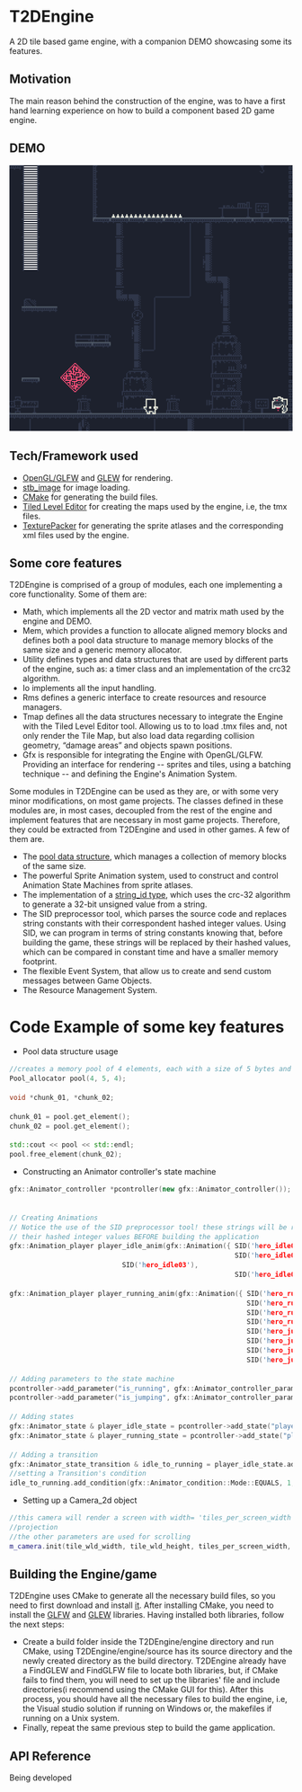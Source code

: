 # T2DEngine
A 2D tile based game engine, with a companion DEMO showcasing some its features.

## Motivation
The main reason behind the construction of the engine, was to have a first hand learning experience on how to build a component based 2D game engine. 

## DEMO 
![alt text](gifs/demoGif01.gif)

## Tech/Framework used
  - [OpenGL/GLFW](http://www.glfw.org/) and [GLEW](http://glew.sourceforge.net/) for rendering. 
  - [stb_image](https://github.com/nothings/stb) for image loading. 
  - [CMake](https://cmake.org/) for generating the build files.
  - [Tiled Level Editor](https://www.mapeditor.org/) for creating the maps used by the engine, i.e, the tmx files.
  - [TexturePacker](https://www.codeandweb.com/texturepacker) for generating the sprite atlases and the corresponding xml files used by the engine.

## Some core features
T2DEngine is comprised of a group of modules, each one implementing a core functionality. Some of them are:
  - Math, which implements all the 2D vector and matrix math used by the engine and DEMO.
  - Mem, which provides a function to allocate aligned memory blocks and defines both a pool data structure to manage memory blocks of the same size and a generic memory allocator.
  - Utility defines types and data structures that are used by different parts of the engine, such as: a timer class and an implementation of the crc32 algorithm.
  - Io implements all the input handling.
  - Rms defines a generic interface to create resources and resource managers.
  - Tmap defines all the data structures necessary to integrate the Engine with the Tiled Level Editor tool. Allowing us to
    to load .tmx files and, not only render the Tile Map, but also load data regarding collision geometry,
    “damage areas” and objects spawn positions.
  - Gfx is responsible for integrating the Engine with OpenGL/GLFW. Providing an interface for rendering -- sprites and tiles, using a batching technique
    -- and defining the Engine's Animation System.

Some modules in T2DEngine can be used as they are, or with some very minor modifications, on most game projects. The classes defined in these modules are, in most cases, decoupled from the rest of the engine
and implement features that are necessary in most game projects. Therefore, they could be extracted from T2DEngine and used in other games. A few of them are.
  - The [pool data structure](https://github.com/mateusgondim/T2DEngine/blob/master/engine/source/mem/source/src/Pool_allocator.hpp), which manages a collection of memory blocks of the same size. 
  - The powerful Sprite Animation system, used to construct and control Animation State Machines from sprite atlases.
  - The implementation of a [string_id type](https://github.com/mateusgondim/T2DEngine/blob/master/engine/source/utility/source/src/string_id.hpp), which uses the crc-32 algorithm to
    generate a 32-bit unsigned value from a string.
  - The SID preprocessor tool, which parses the source code and replaces string constants with their correspondent hashed integer values.
    Using SID, we can program in terms of string constants knowing that, before building the game, these strings will be replaced by their hashed values,
    which can be compared in constant time and have a smaller memory footprint.
  - The flexible Event System, that allow us to create and send custom messages between Game Objects.
  - The Resource Management System.

  # Code Example of some key features
  - Pool data structure usage
  ```c++
  //creates a memory pool of 4 elements, each with a size of 5 bytes and with a 4-byte aligment requirement 
  Pool_allocator pool(4, 5, 4); 
  
  void *chunk_01, *chunk_02;
  
  chunk_01 = pool.get_element();
  chunk_02 = pool.get_element();
  
  std::cout << pool << std::endl;
  pool.free_element(chunk_02);  
  
  ```
  - Constructing an Animator controller's state machine
  ```c++
  gfx::Animator_controller *pcontroller(new gfx::Animator_controller());
  
  
  // Creating Animations
  // Notice the use of the SID preprocessor tool! these strings will be replaced by 
  // their hashed integer values BEFORE building the application
  gfx::Animation_player player_idle_anim(gfx::Animation({ SID('hero_idle01'),
                                                          SID('hero_idle02'),
							  SID('hero_idle03'),
                                                          SID('hero_idle04') }, 4));

  gfx::Animation_player player_running_anim(gfx::Animation({ SID('hero_running01'),
                                                             SID('hero_running02'),
                                                             SID('hero_running03'),
                                                             SID('hero_running04'),
                                                             SID('hero_jumping01'),
                                                             SID('hero_jumping02'),
                                                             SID('hero_jumping03'),
                                                             SID('hero_jumping04') }, 10));
  
  // Adding parameters to the state machine
  pcontroller->add_parameter("is_running", gfx::Animator_controller_parameter::Type::BOOL);
  pcontroller->add_parameter("is_jumping", gfx::Animator_controller_parameter::Type::BOOL);
  
  // Adding states
  gfx::Animator_state & player_idle_state = pcontroller->add_state("player_idle", player_idle_anim);
  gfx::Animator_state & player_running_state = pcontroller->add_state("player_running", player_running_anim);
  
  // Adding a transition
  gfx::Animator_state_transition & idle_to_running = player_idle_state.add_transition("player_running");
  //setting a Transition's condition
  idle_to_running.add_condition(gfx::Animator_condition::Mode::EQUALS, 1, "is_running");
  ```
  - Setting up a Camera_2d object
  ```c++
  //this camera will render a screen with width= 'tiles_per_screen_width' and height = "tiles_per_screen_height", using orthographic
  //projection
  //the other parameters are used for scrolling
  m_camera.init(tile_wld_width, tile_wld_height, tiles_per_screen_width, tiles_per_screen_height, tile_map_width, tile_map_height, map_origin);
  ```
  ## Building the Engine/game
 T2DEngine uses CMake to generate all the necessary build files, so you need to first download and install [it](https://cmake.org/).
 After installing CMake, you need to install the [GLFW](http://www.glfw.org/) and [GLEW](http://glew.sourceforge.net/) libraries. Having installed both libraries, follow the next steps:
  - Create a build folder inside the T2DEngine/engine directory and run CMake, using T2DEngine/engine/source has its source directory and the newly created directory as the build directory.
    T2DEngine already have a FindGLEW and FindGLFW file to locate both libraries, but, if CMake fails to find them, you will need to set
    up the libraries' file and include directories(i recommend using the CMake GUI for this).
    After this process, you should have all the necessary files to build the engine, i.e, the Visual studio solution if running on Windows or, the makefiles if running on a Unix system.
  - Finally, repeat the same previous step to build the game application.
  ## API Reference
  Being developed
